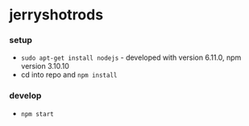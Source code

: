 # jerryshotrods

### setup
* `sudo apt-get install nodejs` - developed with version 6.11.0, npm version 3.10.10
* cd into repo and `npm install`

### develop
* `npm start`
